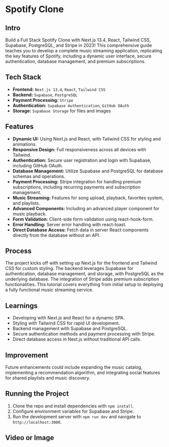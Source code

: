 # Spotify Clone

## Intro
Build a Full Stack Spotify Clone with Next.js 13.4, React, Tailwind CSS, Supabase, PostgreSQL, and Stripe in 2023! This comprehensive guide teaches you to develop a complete music streaming application, replicating the key features of Spotify, including a dynamic user interface, secure authentication, database management, and premium subscriptions.

## Tech Stack
- **Frontend:** `Next.js 13.4`, `React`, `Tailwind CSS`
- **Backend:** `Supabase`, `PostgreSQL`
- **Payment Processing:** `Stripe`
- **Authentication:** `Supabase Authentication`, `GitHub OAuth`
- **Storage:** `Supabase Storage` for files and images

## Features
- **Dynamic UI:** Using Next.js and React, with Tailwind CSS for styling and animations.
- **Responsive Design:** Full responsiveness across all devices with Tailwind.
- **Authentication:** Secure user registration and login with Supabase, including GitHub OAuth.
- **Database Management:** Utilize Supabase and PostgreSQL for database schemas and operations.
- **Payment Processing:** Stripe integration for handling premium subscriptions, including recurring payments and subscription management.
- **Music Streaming:** Features for song upload, playback, favorites system, and playlists.
- **Advanced Components:** Including an advanced player component for music playback.
- **Form Validation:** Client-side form validation using react-hook-form.
- **Error Handling:** Server error handling with react-toast.
- **Direct Database Access:** Fetch data in server React components directly from the database without an API.

## Process
The project kicks off with setting up Next.js for the frontend and Tailwind CSS for custom styling. The backend leverages Supabase for authentication, database management, and storage, with PostgreSQL as the underlying database. The integration of Stripe adds premium subscription functionalities. This tutorial covers everything from initial setup to deploying a fully functional music streaming service.

## Learnings
- Developing with Next.js and React for a dynamic SPA.
- Styling with Tailwind CSS for rapid UI development.
- Backend management with Supabase and PostgreSQL.
- Secure authentication methods and payment processing with Stripe.
- Direct database access in Next.js without traditional API calls.

## Improvement
Future enhancements could include expanding the music catalog, implementing a recommendation algorithm, and integrating social features for shared playlists and music discovery.

## Running the Project
1. Clone the repo and install dependencies with `npm install`.
2. Configure environment variables for Supabase and Stripe.
3. Run the development server with `npm run dev` and navigate to `http://localhost:3000`.

## Video or Image

